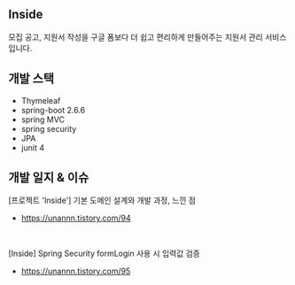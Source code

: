## Inside
모집 공고, 지원서 작성을 구글 폼보다 더 쉽고 편리하게 만들어주는 지원서 관리 서비스입니다.

## 개발 스택

- Thymeleaf 
- spring-boot 2.6.6
- spring MVC
- spring security
- JPA
- junit 4

## 개발 일지 & 이슈

[프로젝트 'Inside'] 기본 도메인 설계와 개발 과정, 느낀 점
- https://unannn.tistory.com/94

<br>

[Inside] Spring Security formLogin 사용 시 입력값 검증
- https://unannn.tistory.com/95